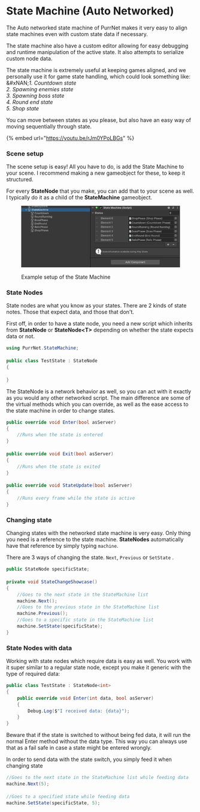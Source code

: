 # State Machine (Auto Networked)

The Auto networked state machine of PurrNet makes it very easy to align state machines even with custom state data if necessary.

The state machine also have a custom editor allowing for easy debugging and runtime manipulation of the active state. It also attempts to serialize custom node data.

The state machine is extremely useful at keeping games aligned, and we personally use it for game state handling, which could look something like:\
&#xNAN;_&#x31;. Countdown state_\
_2. Spawning enemies state_\
_3. Spawning boss state_\
_4. Round end state_\
_5. Shop state_

You can move between states as you please, but also have an easy way of moving sequentially through state.

{% embed url="https://youtu.be/rJm0YPoLBGs" %}

### Scene setup

The scene setup is easy! All you have to do, is add the State Machine to your scene. I recommend making a new gameobject for these, to keep it structured.

For every **StateNode** that you make, you can add that to your scene as well. I typically do it as a child of the **StateMachine** gameobject.

<figure><img src="../../.gitbook/assets/Unity_StateMachine.png" alt=""><figcaption><p>Example setup of the State Machine</p></figcaption></figure>

### State Nodes

State nodes are what you know as your states. There are 2 kinds of state notes. Those that expect data, and those that don't.

First off, in order to have a state node, you need a new script which inherits from **StateNode** or **StateNode\<T>** depending on whether the state expects data or not.

```csharp
using PurrNet.StateMachine;

public class TestState : StateNode
{
    
}
```

The StateNode is a network behavior as well, so you can act with it exactly as you would any other networked script. The main difference are some of the virtual methods which you can override, as well as the ease access to the state machine in order to change states.

```csharp
public override void Enter(bool asServer)
{
    //Runs when the state is entered
}

public override void Exit(bool asServer)
{
    //Runs when the state is exited
}

public override void StateUpdate(bool asServer)
{
    //Runs every frame while the state is active
}
```

### Changing state

Changing states with the networked state machine is very easy. Only thing you need is a reference to the state machine. **StateNodes** automatically have that reference by simply typing `machine`.

There are 3 ways of changing the state. `Next`, `Previous` or `SetState` .

```csharp
public StateNode specificState;

private void StateChangeShowcase()
{
    //Goes to the next state in the StateMachine list
    machine.Next();
    //Goes to the previous state in the StateMachine list
    machine.Previous();
    //Goes to a specific state in the StateMachine list
    machine.SetState(specificState);
}
```

### State Nodes with data

Working with state nodes which require data is easy as well. You work with it super similar to a regular state node, except you make it generic with the type of required data:

```csharp
public class TestState : StateNode<int>
{
    public override void Enter(int data, bool asServer)
    {
        Debug.Log($"I received data: {data}");
    }
}
```

Beware that if the state is switched to without being fed data, it will run the normal Enter method without the data type. This way you can always use that as a fail safe in case a state might be entered wrongly.

In order to send data with the state switch, you simply feed it when changing state

```csharp
//Goes to the next state in the StateMachine list while feeding data
machine.Next(5);

//Goes to a specified state while feeding data
machine.SetState(specificState, 5);
```
